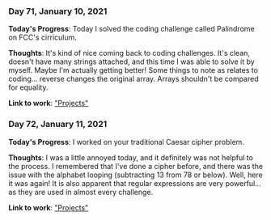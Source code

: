 ### Day 71, January 10, 2021

**Today's Progress**: Today I solved the coding challenge called Palindrome on FCC's cirriculum.

**Thoughts**: It's kind of nice coming back to coding challenges. It's clean, doesn't have many strings attached, and this time I was able to solve it by myself. Maybe I'm actually getting better! Some things to note as relates to coding... reverse changes the original array. Arrays shouldn't be compared for equality.

**Link to work**: ["Projects"](https://github.com/jdemarc/100-days-of-code/tree/main/fcc-js-algorithms-dstructures/algorithms-projects)

### Day 72, January 11, 2021

**Today's Progress**: I worked on your traditional Caesar cipher problem.

**Thoughts**: I was a little annoyed today, and it definitely was not helpful to the process. I remembered that I've done a cipher before, and there was the issue with the alphabet looping (subtracting 13 from 78 or below). Well, here it was again! It is also apparent that regular expressions are very powerful... as they are used in almost every challenge.

**Link to work**: ["Projects"](https://github.com/jdemarc/100-days-of-code/tree/main/fcc-js-algorithms-dstructures/algorithms-projects)